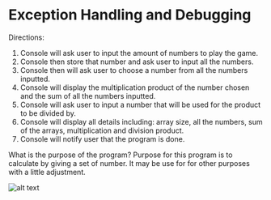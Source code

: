 # Exception Handling and Debugging

Directions:
1. Console will ask user to input the amount of numbers to play the game.
2. Console then store that number and ask user to input all the numbers.
3. Console then will ask user to choose a number from all the numbers inputted.
4. Console will display the multiplication product of the number chosen and the sum of all the numbers inputted.
5. Console will ask user to input a number that will be used for the product to be divided by.
6. Console will display all details including: array size, all the numbers, sum of the arrays, multiplication and division product.
7. Console will notify user that the program is done.

What is the purpose of the program?
Purpose for this program is to calculate by giving a set of number. It may be use for for other purposes with a little adjustment.

![alt text](https://github.com/teddydamian/Lab01-ExceptionHandlingDebugging/blob/master/ExceptionHandlingDebugging/ExceptionHandlingDebugging/ExceptionHandling.png)

